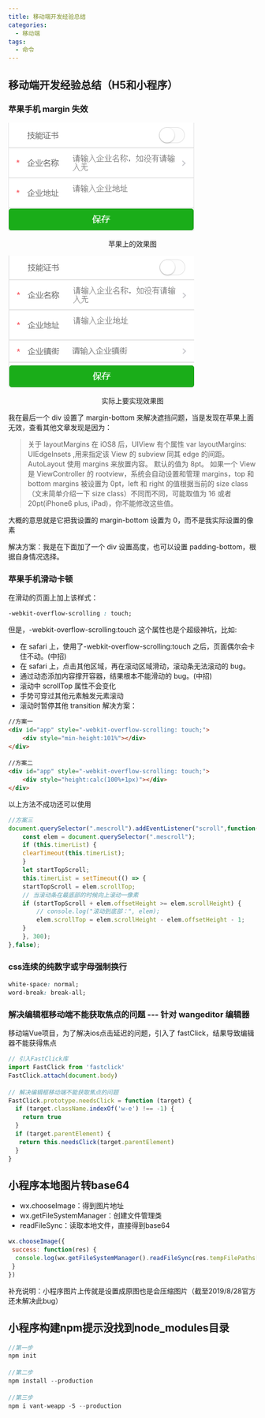 ```yaml
---
title: 移动端开发经验总结
categories:
  - 移动端
tags:
  - 命令
---
```

## 移动端开发经验总结（H5和小程序）
### 苹果手机 margin 失效

![苹果效果图](前端移动端开发经验总结/1.png)

<center>苹果上的效果图</center>

![苹果效果图](前端移动端开发经验总结/2.png)

<center>实际上要实现效果图</center>

我在最后一个 div 设置了 margin-bottom 来解决遮挡问题，当是发现在苹果上面无效，查看其他文章发现是因为：

> 关于 layoutMargins 在 iOS8 后，UIView 有个属性 var layoutMargins: UIEdgeInsets ,用来指定该 View 的 subview 同其 edge 的间距。AutoLayout 使用 margins 来放置内容。 默认的值为 8pt。
> 如果一个 View 是 ViewController 的 rootview，系统会自动设置和管理 margins，top 和 bottom margins 被设置为 0pt，left 和 right 的值根据当前的 size class （文末简单介绍一下 size class）不同而不同，可能取值为 16 或者 20pt(iPhone6 plus, iPad)，你不能修改这些值。

大概的意思就是它把我设置的 margin-bottom 设置为 0，而不是我实际设置的像素

解决方案：我是在下面加了一个 div 设置高度，也可以设置 padding-bottom，根据自身情况选择。

### 苹果手机滑动卡顿

在滑动的页面上加上该样式：

```css
-webkit-overflow-scrolling : touch;
```

但是，-webkit-overflow-scrolling:touch 这个属性也是个超级神坑，比如:

- 在 safari 上，使用了-webkit-overflow-scrolling:touch 之后，页面偶尔会卡住不动。(中招)
- 在 safari 上，点击其他区域，再在滚动区域滑动，滚动条无法滚动的 bug。
- 通过动态添加内容撑开容器，结果根本不能滑动的 bug。(中招)
- 滚动中 scrollTop 属性不会变化
- 手势可穿过其他元素触发元素滚动
- 滚动时暂停其他 transition
  解决方案：

``` html
//方案一
<div id="app" style="-webkit-overflow-scrolling: touch;">
    <div style="min-height:101%"></div>
</div>

//方案二
<div id="app" style="-webkit-overflow-scrolling: touch;">
    <div style="height:calc(100%+1px)"></div>
</div>
```
以上方法不成功还可以使用
```javaScript
//方案三
document.querySelector(".mescroll").addEventListener("scroll",function() {
    const elem = document.querySelector(".mescroll");
    if (this.timerList) {
    clearTimeout(this.timerList);
    }
    let startTopScroll;
    this.timerList = setTimeout(() => {
    startTopScroll = elem.scrollTop;
    // 当滚动条在最底部的时候向上滚动一像素
    if (startTopScroll + elem.offsetHeight >= elem.scrollHeight) {
        // console.log("滚动到底部：", elem);
        elem.scrollTop = elem.scrollHeight - elem.offsetHeight - 1;
    }
    }, 300);
},false);
```
### css连续的纯数字或字母强制换行

```css
white-space: normal;
word-break: break-all;
```
### 解决编辑框移动端不能获取焦点的问题 --- 针对 wangeditor 编辑器

移动端Vue项目，为了解决ios点击延迟的问题，引入了 fastClick，结果导致编辑器不能获得焦点

```javaScript
// 引入FastClick库
import FastClick from 'fastclick'
FastClick.attach(document.body)

// 解决编辑框移动端不能获取焦点的问题
FastClick.prototype.needsClick = function (target) {
  if (target.className.indexOf('w-e') !== -1) {
    return true
  }
  if (target.parentElement) {
   return this.needsClick(target.parentElement)
  }
}
```
## 小程序本地图片转base64

+ wx.chooseImage：得到图片地址
+ wx.getFileSystemManager：创建文件管理类
+ readFileSync：读取本地文件，直接得到base64
```javaScript
wx.chooseImage({
 success: function(res) {
  console.log(wx.getFileSystemManager().readFileSync(res.tempFilePaths[0], "base64"))
 }
})
```
补充说明：小程序图片上传就是设置成原图也是会压缩图片（截至2019/8/28官方还未解决此bug）

## 小程序构建npm提示没找到node_modules目录

```javaScript
//第一步
npm init

//第二步
npm install --production

//第三步
npm i vant-weapp -S --production
```